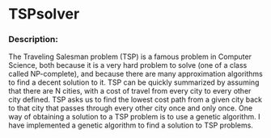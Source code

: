 # TSPsolver

<h3>Description:</h3>
The Traveling Salesman problem (TSP) is a famous problem in Computer Science, both because it is a very hard problem to solve (one of a class called NP-complete), and because there are many approximation algorithms to find a decent solution to it. TSP can be quickly summarized by assuming that there are N cities, with a cost of travel from every city to every other city defined. TSP asks us to find the lowest cost path from a given city back to that city that passes through every other city once and only once.
One way of obtaining a solution to a TSP problem is to use a genetic algorithm. I have implemented a genetic algorithm to find a solution to TSP problems.
